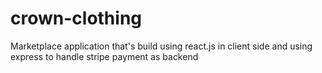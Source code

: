 # crown-clothing

Marketplace application that's build using react.js in client side and using express to handle stripe payment as backend
